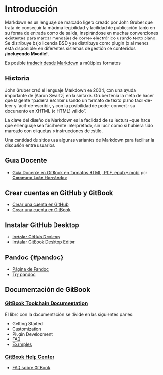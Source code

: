 # Introducción

Markdown es un lenguaje de marcado ligero creado por John Gruber que trata de conseguir la máxima legibilidad y facilidad de publicación tanto en su forma de entrada como de salida, inspirándose en muchas convenciones existentes para marcar mensajes de correo electrónico usando texto plano. Se distribuye bajo licencia BSD y se distribuye como plugin (o al menos está disponible) en diferentes sistemas de gestión de contenidos **¡incluyendo Moodle!**. 

Es posible [traducir desde Markdown](#pandoc) a múltiples formatos 

## Historia

John Gruber creó el lenguaje Markdown en 2004, con una ayuda importante de [Aaron Swartz] en la sintaxis. Gruber tenía la meta de hacer que la gente "pudiera escribir usando un formato de texto plano fácil-de-leer y fácil-de-escribir, y con la posibilidad de poder convertir su documento en XHTML (o HTML) válido”.

La clave del diseño de Markdown es la facilidad de su lectura –que hace que el lenguaje sea fácilmente interpretado, sin lucir como si hubiera sido marcado con etiquetas o instrucciones de estilo. 

Una cantidad de sitios usa algunas variantes de Markdown para facilitar la discusión entre usuarios. 



## Guía Docente

* [Guía Docente en GitBook en formatos HTML, PDF, epub y mobi](https://www.gitbook.com/book/coromoto/elaboracion-de-documentos-con-gitbook/details) por [Coromoto León Hernández](https://www.gitbook.com/@coromoto)

## Crear  cuentas en GitHub y GitBook

* [Crear una cuenta en GitHub](https://github.com/join?source=header-home)
* [Crear una cuenta en GitBook](https://www.gitbook.com/join)

## Instalar GitHub Desktop 

* [Instalar GitHub Desktop](https://desktop.github.com/)
* [Instalar GitBook Desktop Editor](https://www.gitbook.com/editor)

## Pandoc {#pandoc}

* [Página de Pandoc](http://pandoc.org/)
* [Try pandoc](https://pandoc.org/try/)

## Documentación de GitBook

### [GitBook Toolchain Documentation](https://toolchain.gitbook.com/)

El libro con la documentación se divide en las siguientes partes:

* Getting Started
* Customization
* Plugin Development
* [FAQ](https://toolchain.gitbook.com/faq.html)
* [Examples](https://toolchain.gitbook.com/examples.html)


### [GitBook Help Center](https://help.gitbook.com/) 
* [FAQ sobre GitBook](https://help.gitbook.com/)